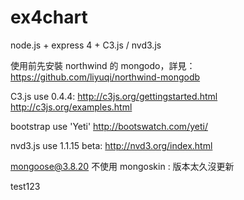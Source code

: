 ex4chart
========

node.js + express 4 + C3.js / nvd3.js

使用前先安裝 northwind 的 mongodo，詳見：
https://github.com/liyuqi/northwind-mongodb

C3.js use 0.4.4:
http://c3js.org/gettingstarted.html
http://c3js.org/examples.html

bootstrap use 'Yeti'
http://bootswatch.com/yeti/

nvd3.js use 1.1.15 beta:
http://nvd3.org/index.html

mongoose@3.8.20
不使用 mongoskin : 版本太久沒更新


test123